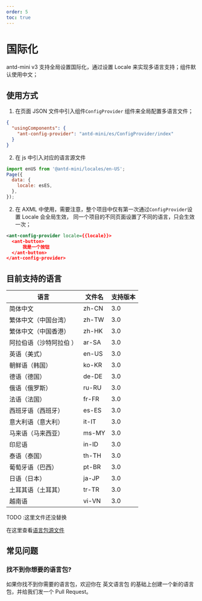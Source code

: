 ```yaml
---
order: 5
toc: true
---
```


# 国际化

antd-mini v3 支持全局设置国际化，通过设置 Locale 来实现多语言支持；组件默认使用中文；

## 使用方式

1. 在页面 JSON 文件中引入组件`ConfigProvider` 组件来全局配置多语言文件；

```json
{
  "usingComponents": {
    "ant-config-provider": "antd-mini/es/ConfigProvider/index"
  }
}
```

2. 在 js 中引入对应的语言源文件

```js
import enUS from '@antd-mini/locales/en-US';
Page({
  data: {
    locale: esES,
  },
});
```

2. 在 AXML 中使用，需要注意，整个项目中仅有第一次通过`ConfigProvider`设置 Locale 会全局生效，
   同一个项目的不同页面设置了不同的语言，只会生效一次；

```xml
<ant-config-provider locale={{locale}}>
  <ant-button>
      我是一个按钮
  </ant-button>
</ant-config-provider>
```

## 目前支持的语言

| 语言                    | 文件名 | 支持版本 |
| ----------------------- | ------ | -------- |
| 简体中文                | zh-CN  | 3.0      |
| 繁体中文（中国台湾）    | zh-TW  | 3.0      |
| 繁体中文（中国香港）    | zh-HK  | 3.0      |
| 阿拉伯语（沙特阿拉伯 ） | ar-SA  | 3.0      |
| 英语（美式）            | en-US  | 3.0      |
| 朝鲜语（韩国）          | ko-KR  | 3.0      |
| 德语（德国）            | de-DE  | 3.0      |
| 俄语（俄罗斯）          | ru-RU  | 3.0      |
| 法语（法国）            | fr-FR  | 3.0      |
| 西班牙语（西班牙）      | es-ES  | 3.0      |
| 意大利语（意大利）      | it-IT  | 3.0      |
| 马来语（马来西亚）      | ms-MY  | 3.0      |
| 印尼语                  | in-ID  | 3.0      |
| 泰语（泰国）            | th-TH  | 3.0      |
| 葡萄牙语（巴西）        | pt-BR  | 3.0      |
| 日语（日本）            | ja-JP  | 3.0      |
| 土耳其语（土耳其）      | tr-TR  | 3.0      |
| 越南语                  | vi-VN  | 3.0      |

TODO :这里文件还没替换

在这里查看[语言包源文件](https://opendocs.alipay.com/mini/framework/custom-component-overview)

## 常见问题

### 找不到你想要的语言包?

如果你找不到你需要的语言包，欢迎你在 英文语言包 的基础上创建一个新的语言包，并给我们发一个 Pull Request。
